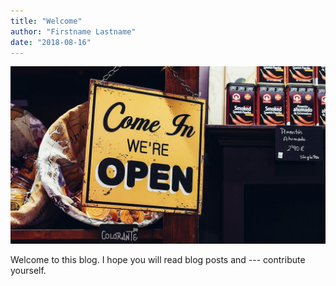 ```yaml
---
title: "Welcome"
author: "Firstname Lastname"
date: "2018-08-16"
---
```


![We are open](../../img/1200/16x9/11.jpg)

Welcome to this blog. I hope you will read blog posts and --- contribute
yourself.
